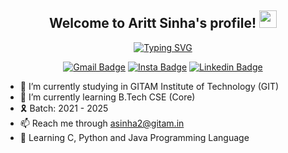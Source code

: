 <!--# 👋 Hi, I'm Aritt Sinha-->
<h2 align="center">
  Welcome to Aritt Sinha's profile!
  <img src="https://media.giphy.com/media/hvRJCLFzcasrR4ia7z/giphy.gif" width="28">
</h3>

<!-- Typing SVG by DenverCoder1 - https://github.com/DenverCoder1/readme-typing-svg -->
<p align="center">
  <a href="https://git.io/typing-svg"><img src="https://readme-typing-svg.demolab.com?font=Delicious+Handrawn&size=30&pause=1000&color=03F700&center=true&width=435&lines=2nd+Year+Engineering+Student;Passionate+about+Coding;Interested+in+Aviation" alt="Typing SVG" /></a>
</p>

<div align="center">
  
  [![Gmail Badge](https://img.shields.io/badge/-asinha2@gitam.in-c14438?style=flat-square&logo=Gmail&logoColor=white&link=mailto:asinha2@gitam.in)](mailto:asinha2@gitam.in)
  [![Insta Badge](https://img.shields.io/badge/-arittsinha-DD2A7B?style=flat-square&logo=instagram&logoColor=white&link=https://instagram.com/arittsinha/)](https://instagram.com/arittsinha/)
  [![Linkedin Badge](https://img.shields.io/badge/-arittsinha-blue?style=flat-square&logo=Linkedin&logoColor=white&link=https://www.linkedin.com/in/arittasinha2003/)](https://www.linkedin.com/in/arittasinha2003/)
  
</div>

- 🔭 I’m currently studying in GITAM Institute of Technology (GIT)  
- 🌱 I’m currently learning B.Tech CSE (Core)  
- 🎗️ Batch: 2021 - 2025
- 📫 Reach me through asinha2@gitam.in  
- 📕 Learning C, Python and Java Programming Language  
